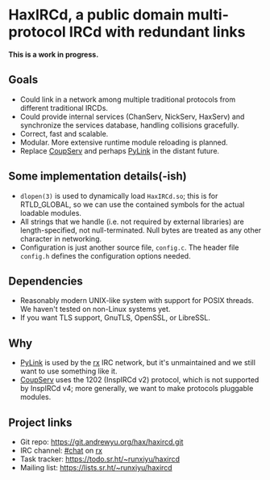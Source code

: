 # HaxIRCd, a public domain multi-protocol IRCd with redundant links

**This is a work in progress.**

## Goals

* Could link in a network among multiple traditional protocols from different
  traditional IRCDs.
* Could provide internal services (ChanServ, NickServ, HaxServ) and synchronize
  the services database, handling collisions gracefully.
* Correct, fast and scalable.
* Modular.
  More extensive runtime module reloading is planned.
* Replace [CoupServ](https://git.andrewyu.org/hax/coupserv.git/about) and
  perhaps [PyLink](https://github.com/PyLink/PyLink) in the distant future.

## Some implementation details(-ish)

* `dlopen(3)` is used to dynamically load `HaxIRCd.so`; this is for RTLD_GLOBAL,
  so we can use the contained symbols for the actual loadable modules.
* All strings that we handle (i.e. not required by external libraries) are
  length-specified, not null-terminated. Null bytes are treated as any other
  character in networking.
* Configuration is just another source file, `config.c`. The header file
  `config.h` defines the configuration options needed.

## Dependencies

* Reasonably modern UNIX-like system with support for POSIX threads.
  We haven't tested on non-Linux systems yet.
* If you want TLS support, GnuTLS, OpenSSL, or LibreSSL.

## Why

* [PyLink](https://github.com/PyLink/PyLink) is used by the
  [rx](https://irc.runxiyu.org) IRC network, but it's unmaintained and we still
  want to use something like it.
* [CoupServ](https://git.andrewyu.org/hax/coupserv.git/about) uses the 1202
  (InspIRCd v2) protocol, which is not supported by InspIRCd v4; more generally,
  we want to make protocols pluggable modules.

## Project links

* Git repo: <https://git.andrewyu.org/hax/haxircd.git>
* IRC channel: [#chat](ircs://irc.runxiyu.org/#chat) on [rx](https://irc.runxiyu.org)
* Task tracker: <https://todo.sr.ht/~runxiyu/haxircd>
* Mailing list: <https://lists.sr.ht/~runxiyu/haxircd>
